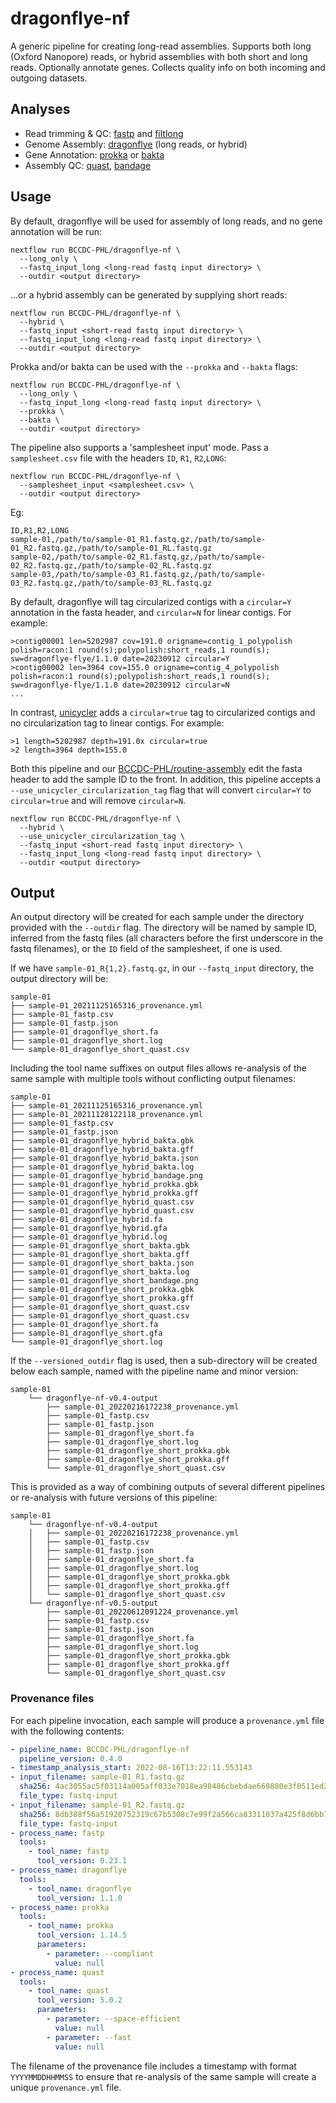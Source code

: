 # dragonflye-nf
A generic pipeline for creating long-read assemblies. Supports both long (Oxford Nanopore) reads, or hybrid assemblies with both short and long reads.
Optionally annotate genes. Collects quality info on both incoming and outgoing datasets. 

## Analyses

* Read trimming & QC: [fastp](https://github.com/OpenGene/fastp) and [filtlong](https://github.com/rrwick/Filtlong)
* Genome Assembly: [dragonflye](https://github.com/rpetit3/dragonflye) (long reads, or hybrid)
* Gene Annotation: [prokka](https://github.com/tseemann/prokka) or [bakta](https://github.com/oschwengers/bakta)
* Assembly QC: [quast](https://github.com/ablab/quast), [bandage](https://github.com/rrwick/bandage)

## Usage

By default, dragonflye will be used for assembly of long reads, and no gene annotation will be run:
```
nextflow run BCCDC-PHL/dragonflye-nf \
  --long_only \
  --fastq_input_long <long-read fastq input directory> \
  --outdir <output directory>
```

...or a hybrid assembly can be generated by supplying short reads:

```
nextflow run BCCDC-PHL/dragonflye-nf \
  --hybrid \
  --fastq_input <short-read fastq input directory> \
  --fastq_input_long <long-read fastq input directory> \
  --outdir <output directory>
```


Prokka and/or bakta can be used with the `--prokka` and `--bakta` flags:
```
nextflow run BCCDC-PHL/dragonflye-nf \
  --long_only \
  --fastq_input_long <long-read fastq input directory> \
  --prokka \
  --bakta \
  --outdir <output directory>
```


The pipeline also supports a 'samplesheet input' mode. Pass a `samplesheet.csv` file with the headers `ID`, `R1`, `R2`,`LONG`:
```
nextflow run BCCDC-PHL/dragonflye-nf \
  --samplesheet_input <samplesheet.csv> \
  --outdir <output directory>
```

Eg:
```
ID,R1,R2,LONG
sample-01,/path/to/sample-01_R1.fastq.gz,/path/to/sample-01_R2.fastq.gz,/path/to/sample-01_RL.fastq.gz
sample-02,/path/to/sample-02_R1.fastq.gz,/path/to/sample-02_R2.fastq.gz,/path/to/sample-02_RL.fastq.gz
sample-03,/path/to/sample-03_R1.fastq.gz,/path/to/sample-03_R2.fastq.gz,/path/to/sample-03_RL.fastq.gz
```

By default, dragonflye will tag circularized contigs with a `circular=Y` annotation in the fasta header, and `circular=N` for linear contigs. For example:

```
>contig00001 len=5202987 cov=191.0 origname=contig_1_polypolish polish=racon:1 round(s);polypolish:short_reads,1 round(s); sw=dragonflye-flye/1.1.0 date=20230912 circular=Y
>contig00002 len=3964 cov=155.0 origname=contig_4_polypolish polish=racon:1 round(s);polypolish:short_reads,1 round(s); sw=dragonflye-flye/1.1.0 date=20230912 circular=N
...
```

In contrast, [unicycler](https://github.com/rrwick/Unicycler) adds a `circular=true` tag to circularized contigs and no circularization tag to linear contigs. For example:

```
>1 length=5202987 depth=191.0x circular=true
>2 length=3964 depth=155.0
```

Both this pipeline and our [BCCDC-PHL/routine-assembly](https://github.com/BCCDC-PHL/routine-assembly) edit the fasta header to add the sample ID to the front. In addition, this
pipeline accepts a `--use_unicycler_circularization_tag` flag that will convert `circular=Y` to `circular=true` and will remove `circular=N`.

```
nextflow run BCCDC-PHL/dragonflye-nf \
  --hybrid \
  --use_unicycler_circularization_tag \
  --fastq_input <short-read fastq input directory> \
  --fastq_input_long <long-read fastq input directory> \
  --outdir <output directory>
```

## Output
An output directory will be created for each sample under the directory provided with the `--outdir` flag. The directory will be named by sample ID, inferred from
the fastq files (all characters before the first underscore in the fastq filenames), or the `ID` field of the samplesheet, if one is used.

If we have `sample-01_R{1,2}.fastq.gz`, in our `--fastq_input` directory, the output directory will be:

```
sample-01
├── sample-01_20211125165316_provenance.yml
├── sample-01_fastp.csv
├── sample-01_fastp.json
├── sample-01_dragonflye_short.fa
├── sample-01_dragonflye_short.log
└── sample-01_dragonflye_short_quast.csv
```

Including the tool name suffixes on output files allows re-analysis of the same sample with multiple tools without conflicting output filenames:

```
sample-01
├── sample-01_20211125165316_provenance.yml
├── sample-01_20211128122118_provenance.yml
├── sample-01_fastp.csv
├── sample-01_fastp.json
├── sample-01_dragonflye_hybrid_bakta.gbk
├── sample-01_dragonflye_hybrid_bakta.gff
├── sample-01_dragonflye_hybrid_bakta.json
├── sample-01_dragonflye_hybrid_bakta.log
├── sample-01_dragonflye_hybrid_bandage.png
├── sample-01_dragonflye_hybrid_prokka.gbk
├── sample-01_dragonflye_hybrid_prokka.gff
├── sample-01_dragonflye_hybrid_quast.csv
├── sample-01_dragonflye_hybrid_quast.csv
├── sample-01_dragonflye_hybrid.fa
├── sample-01_dragonflye_hybrid.gfa
├── sample-01_dragonflye_hybrid.log
├── sample-01_dragonflye_short_bakta.gbk
├── sample-01_dragonflye_short_bakta.gff
├── sample-01_dragonflye_short_bakta.json
├── sample-01_dragonflye_short_bakta.log
├── sample-01_dragonflye_short_bandage.png
├── sample-01_dragonflye_short_prokka.gbk
├── sample-01_dragonflye_short_prokka.gff
├── sample-01_dragonflye_short_quast.csv
├── sample-01_dragonflye_short_quast.csv
├── sample-01_dragonflye_short.fa
├── sample-01_dragonflye_short.gfa
└── sample-01_dragonflye_short.log
```

If the `--versioned_outdir` flag is used, then a sub-directory will be created below each sample, named with the pipeline name and minor version:

```
sample-01
    └── dragonflye-nf-v0.4-output
        ├── sample-01_20220216172238_provenance.yml
        ├── sample-01_fastp.csv
        ├── sample-01_fastp.json
        ├── sample-01_dragonflye_short.fa
        ├── sample-01_dragonflye_short.log
        ├── sample-01_dragonflye_short_prokka.gbk
        ├── sample-01_dragonflye_short_prokka.gff
        └── sample-01_dragonflye_short_quast.csv
```

This is provided as a way of combining outputs of several different pipelines or re-analysis with future versions of this pipeline:

```
sample-01
    └── dragonflye-nf-v0.4-output
    │   ├── sample-01_20220216172238_provenance.yml
    │   ├── sample-01_fastp.csv
    │   ├── sample-01_fastp.json
    │   ├── sample-01_dragonflye_short.fa
    │   ├── sample-01_dragonflye_short.log
    │   ├── sample-01_dragonflye_short_prokka.gbk
    │   ├── sample-01_dragonflye_short_prokka.gff
    │   └── sample-01_dragonflye_short_quast.csv
    └── dragonflye-nf-v0.5-output
        ├── sample-01_20220612091224_provenance.yml
        ├── sample-01_fastp.csv
        ├── sample-01_fastp.json
        ├── sample-01_dragonflye_short.fa
        ├── sample-01_dragonflye_short.log
        ├── sample-01_dragonflye_short_prokka.gbk
        ├── sample-01_dragonflye_short_prokka.gff
        └── sample-01_dragonflye_short_quast.csv
```

### Provenance files
For each pipeline invocation, each sample will produce a `provenance.yml` file with the following contents:

```yml
- pipeline_name: BCCDC-PHL/dragonflye-nf
  pipeline_version: 0.4.0
- timestamp_analysis_start: 2022-08-16T13:22:11.553143
- input_filename: sample-01_R1.fastq.gz
  sha256: 4ac3055ac5f03114a005aff033e7018ea98486cbebdae669880e3f0511ed21bb
  file_type: fastq-input
- input_filename: sample-01_R2.fastq.gz
  sha256: 8db388f56a51920752319c67b5308c7e99f2a566ca83311037a425f8d6bb1ecc
  file_type: fastq-input
- process_name: fastp
  tools:
    - tool_name: fastp
      tool_version: 0.23.1
- process_name: dragonflye
  tools:
    - tool_name: dragonflye
      tool_version: 1.1.0
- process_name: prokka
  tools:
    - tool_name: prokka
      tool_version: 1.14.5
      parameters:
        - parameter: --compliant
          value: null
- process_name: quast
  tools:
    - tool_name: quast
      tool_version: 5.0.2
      parameters:
        - parameter: --space-efficient
          value: null
        - parameter: --fast
          value: null
```

The filename of the provenance file includes a timestamp with format `YYYYMMDDHHMMSS` to ensure that re-analysis of the same sample will create a unique `provenance.yml` file.
